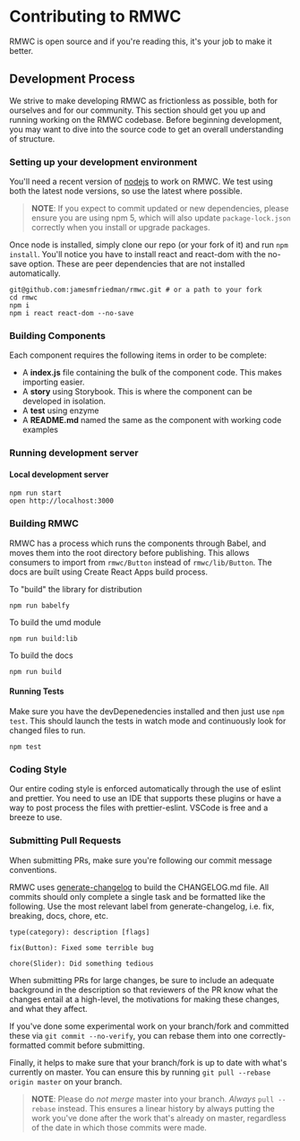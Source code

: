 # Contributing to RMWC

RMWC is open source and if you're reading this, it's your job to make it better.

## Development Process

We strive to make developing RMWC as frictionless as possible, both for ourselves and for our community. This section should get you up and running working on the RMWC codebase. Before beginning development, you may want to dive into the source code to get an overall understanding of structure.

### Setting up your development environment

You'll need a recent version of [nodejs](https://nodejs.org/en/) to work on RMWC. We test using both the latest node versions, so use the latest where possible.

> **NOTE**: If you expect to commit updated or new dependencies, please ensure you are using npm 5, which will
> also update `package-lock.json` correctly when you install or upgrade packages.

Once node is installed, simply clone our repo (or your fork of it) and run `npm install`. You'll notice you have to install react and react-dom with the no-save option. These are peer dependencies that are not installed automatically.

```
git@github.com:jamesmfriedman/rmwc.git # or a path to your fork
cd rmwc
npm i
npm i react react-dom --no-save
```

### Building Components

Each component requires the following items in order to be complete:

* A **index.js** file containing the bulk of the component code. This makes importing easier.
* A **story** using Storybook. This is where the component can be developed in isolation.
* A **test** using enzyme
* A **README.md** named the same as the component with working code examples

### Running development server

#### Local development server

```
npm run start
open http://localhost:3000
```

### Building RMWC

RMWC has a process which runs the components through Babel, and moves them into the root directory before publishing. This allows consumers to import from `rmwc/Button` instead of `rmwc/lib/Button`. The docs are built using Create React Apps build process.

To "build" the library for distribution

```
npm run babelfy
```

To build the umd module

```
npm run build:lib
```

To build the docs

```
npm run build
```

#### Running Tests

Make sure you have the devDepenedencies installed and then just use `npm test`. This should launch the tests in watch mode and continuously look for changed files to run.

```
npm test
```

### Coding Style

Our entire coding style is enforced automatically through the use of eslint and prettier. You need to use an IDE that supports these plugins or have a way to post process the files with prettier-eslint. VSCode is free and a breeze to use.

### Submitting Pull Requests

When submitting PRs, make sure you're following our commit message conventions.

RMWC uses [generate-changelog](https://www.npmjs.com/package/generate-changelog) to build the CHANGELOG.md file. All commits should only complete a single task and be formatted like the following. Use the most relevant label from generate-changelog, i.e. fix, breaking, docs, chore, etc.

```
type(category): description [flags]

fix(Button): Fixed some terrible bug

chore(Slider): Did something tedious
```

When submitting PRs for large changes, be sure to include an adequate background in the description
so that reviewers of the PR know what the changes entail at a high-level, the motivations for making
these changes, and what they affect.

If you've done some experimental work on your branch/fork and committed these via `git commit --no-verify`, you can rebase them into one correctly-formatted commit before submitting.

Finally, it helps to make sure that your branch/fork is up to date with what's currently on master. You can ensure this by running `git pull --rebase origin master` on your branch.

> **NOTE**: Please do _not merge_ master into your branch. _Always_ `pull --rebase` instead. This ensures a linear history by always putting the work you've done after the work that's already on master, regardless of the date in which those commits were made.
